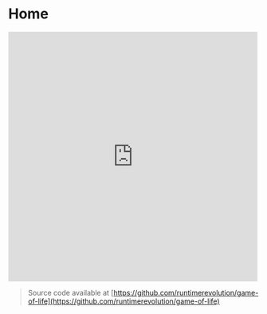# Home

<embed src="https://raw.githack.com/runtimerevolution/game-of-life/main/game-of-life.html"
width=500
height=500
/>

> Source code available at [https://github.com/runtimerevolution/game-of-life](https://github.com/runtimerevolution/game-of-life)